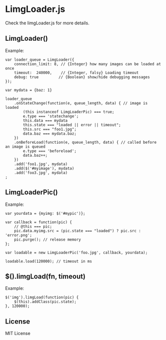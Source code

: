 LimgLoader.js
=============

Check the limgLoader.js for more details.

LimgLoader()
------------
Example:

    var loader_queue = LimgLoader({
        connection_limit: 8, // {Integer} how many images can be loaded at once 
        timeout:  240000,    // {Integer, falsy} Loading timeout 
        debug: true         // {Boolean} show/hide debugging messages 
    });
    
    var mydata = {baz: 1}
    
    loader_queue
        .onStateChange(function(e, queue_length, data) { // image is loaded
            (this instanceof LimgLoaderPic) === true;
            e.type === 'statechange';
            this.data === mydata
            this.state === "loaded || error || timeout";
            this.src === "foo1.jpg";
            data.baz === mydata.baz;
        })
        .onBeforeLoad(function(e, queue_length, data) { // called before an image is queued 
            e.type === 'beforeload';
            data.baz++;
        })
        .add('foo1.jpg', mydata)
        .add($('#myimage'), mydata)
        .add('foo3.jpg', mydata)
    ;


LimgLoaderPic()
---------------
Example:

    var yourdata = {myimg: $('#mypic')};
    
    var callback = function(pic) {
        // @this === pic;
        pic.data.myimg.src = (pic.state === "loaded") ? pic.src : 'error.png';
        pic.purge(); // release memory
    };
    
    var loadable = new LimgLoaderPic('foo.jpg', callback, yourdata);
    
    loadable.load(120000); // timeout in ms

    

$().limgLoad(fn, timeout)
-------------------------
Example:

    $('img').limgLoad(function(pic) {
        $(this).addClass(pic.state);
    }, 120000);






License
-------

MIT License

